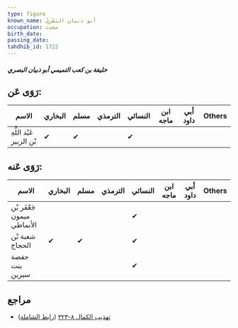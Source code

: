 ```yaml
---
type: figure
known_name: أبو ذبيان البَصْرِيّ
occupation: محدث
birth_date:
passing_date:
tahdhib_id: 1722
---
```

##### خليفة بن كعب التميمي أبو ذبيان البصري

## رَوَى عَن:
| الاسم                    | البخاري | مسلم | الترمذي | النسائي | ابن ماجه | أبي داود | Others |
| ------------------------ | ------- | ---- | ------- | ------- | -------- | -------- | ------ |
| عَبْد اللَّهِ بْن الزبير | ✔       | ✔    |         | ✔       |          |          |        |
## رَوَى عَنه:
| الاسم                      | البخاري | مسلم | الترمذي | النسائي | ابن ماجه | أبي داود | Others |
| -------------------------- | ------- | ---- | ------- | ------- | -------- | -------- | ------ |
| جَعْفَر بْن ميمون الأنماطي |         |      |         | ✔       |          |          |        |
| شعبة بْن الحجاج            | ✔       | ✔    |         | ✔       |          |          |        |
| حفصة بنت سيرين             |         |      |         | ✔       |          |          |        |
## مراجع
- [تهذيب الكمال ٨-٣٢٣](obsidian://open?vault=Tahdhib-al-Kamal&file=Figures/١٧٢٢-خليفة%20بن%20كعب%20التميمي%20أبو%20ذبيان%20البصري) ([رابط الشاملة](https://shamela.ws/book/3722/4034))